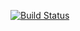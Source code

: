 [![Build Status](https://github.com/finspin/jarospisak.com/workflows/Build%20and%20deploy/badge.svg)](https://github.com/finspin/jarospisak.com/actions)
